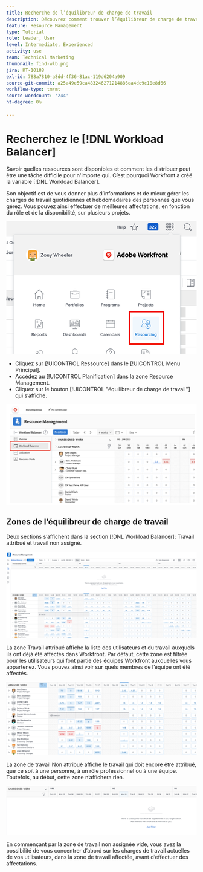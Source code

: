 ```yaml
---
title: Recherche de l’équilibreur de charge de travail
description: Découvrez comment trouver l’équilibreur de charge de travail dans Workfront et découvrir certaines des zones disponibles.
feature: Resource Management
type: Tutorial
role: Leader, User
level: Intermediate, Experienced
activity: use
team: Technical Marketing
thumbnail: find-wlb.png
jira: KT-10188
exl-id: 788a7810-a8dd-4f36-81ac-119d6204a909
source-git-commit: a25a49e59ca483246271214886ea4dc9c10e8d66
workflow-type: tm+mt
source-wordcount: '244'
ht-degree: 0%

---
```


# Recherchez le [!DNL Workload Balancer]

Savoir quelles ressources sont disponibles et comment les distribuer peut être une tâche difficile pour n&#39;importe qui. C’est pourquoi Workfront a créé la variable [!DNL Workload Balancer].

Son objectif est de vous donner plus d’informations et de mieux gérer les charges de travail quotidiennes et hebdomadaires des personnes que vous gérez. Vous pouvez ainsi effectuer de meilleures affectations, en fonction du rôle et de la disponibilité, sur plusieurs projets.

![ressources dans le menu principal](assets/Find_01.png)

* Cliquez sur [!UICONTROL Ressource] dans le [!UICONTROL Menu Principal].
* Accédez au [!UICONTROL Planification] dans la zone Resource Management.
* Cliquez sur le bouton [!UICONTROL &quot;équilibreur de charge de travail&quot;] qui s’affiche.

![section répartition de charge de travail](assets/Find_02.png)

## Zones de l’équilibreur de charge de travail

Deux sections s’affichent dans la section [!DNL Workload Balancer]: Travail attribué et travail non assigné.

![zone non attribuée](assets/Find_03.png)

La zone Travail attribué affiche la liste des utilisateurs et du travail auxquels ils ont déjà été affectés dans Workfront. Par défaut, cette zone est filtrée pour les utilisateurs qui font partie des équipes Workfront auxquelles vous appartenez. Vous pouvez ainsi voir sur quels membres de l’équipe ont été affectés.

![utilisateurs de zone affectés](assets/Find_03b.png)

La zone de travail Non attribué affiche le travail qui doit encore être attribué, que ce soit à une personne, à un rôle professionnel ou à une équipe. Toutefois, au début, cette zone n’affichera rien.

![zone de travail non attribuée](assets/Find_03c.png)

En commençant par la zone de travail non assignée vide, vous avez la possibilité de vous concentrer d’abord sur les charges de travail actuelles de vos utilisateurs, dans la zone de travail affectée, avant d’effectuer des affectations.
